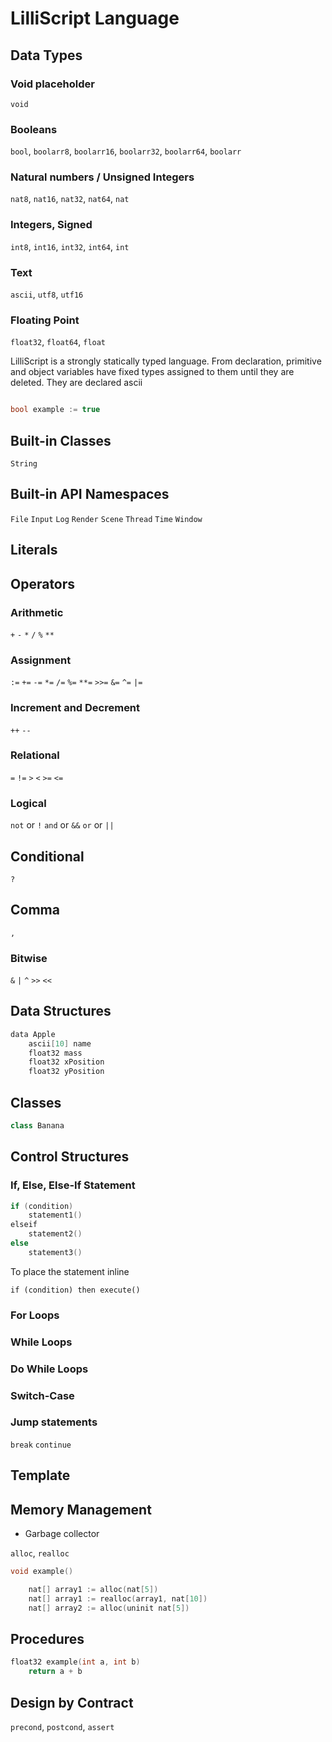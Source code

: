 # LilliScript Language

## Data Types

### Void placeholder
`void`

### Booleans
`bool`, `boolarr8`, `boolarr16`, `boolarr32`, `boolarr64`, `boolarr`

### Natural numbers / Unsigned Integers
`nat8`, `nat16`, `nat32`, `nat64`, `nat`

### Integers, Signed
`int8`, `int16`, `int32`, `int64`, `int`

### Text
`ascii`, `utf8`, `utf16`

### Floating Point
`float32`, `float64`, `float`

LilliScript is a strongly statically typed language. From declaration, primitive and object variables have fixed types assigned to them until they are deleted. They are declared ascii

```cpp

bool example := true
```

## Built-in Classes

`String`

## Built-in API Namespaces

`File`
`Input`
`Log`
`Render`
`Scene`
`Thread`
`Time`
`Window`

## Literals



## Operators

### Arithmetic

`+`
`-`
`*`
`/`
`%`
`**`

### Assignment

`:=`
`+=`
`-=`
`*=`
`/=`
`%=`
`**=`
`>>=`
`&=`
`^=`
`|=`

### Increment and Decrement

`++`
`--`

### Relational

`=`
`!=`
`>`
`<`
`>=`
`<=`

### Logical

`not` or `!`
`and` or `&&`
`or` or `||`

## Conditional

`?`

## Comma

`,`

### Bitwise

`&`
`|`
`^`
`>>`
`<<`

## Data Structures

```cpp
data Apple
	ascii[10] name
	float32 mass
	float32 xPosition
	float32 yPosition
```

## Classes

```cpp
class Banana
```

## Control Structures

### If, Else, Else-If Statement

```cpp
if (condition)
	statement1()
elseif
	statement2()
else
	statement3()
```

To place the statement inline 

`if (condition) then execute()`

### For Loops

### While Loops

### Do While Loops

### Switch-Case

### Jump statements

`break`
`continue`

## Template


## Memory Management

* Garbage collector

`alloc`, `realloc`

```cpp
void example()

	nat[] array1 := alloc(nat[5])
	nat[] array1 := realloc(array1, nat[10])
	nat[] array2 := alloc(uninit nat[5])
```

## Procedures

```cpp
float32 example(int a, int b)
	return a + b
```

## Design by Contract

`precond`, `postcond`, `assert`
